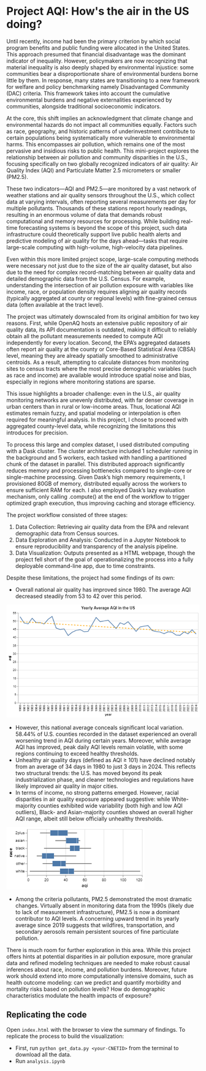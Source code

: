 # Project AQI: How's the air in the US doing?
Until recently, income had been the primary criterion by which social program benefits and public funding were allocated in the United States. This approach presumed that financial disadvantage was the dominant indicator of inequality. However, policymakers are now recognizing that material inequality is also deeply shaped by environmental injustice: some communities bear a disproportionate share of environmental burdens borne little by them. In response, many states are transitioning to a new framework for welfare and policy benchmarking namely Disadvantaged Community (DAC) criteria. This framework takes into account the cumulative environmental burdens and negative externalities experienced by communities, alongside traditional socioeconomic indicators.

At the core, this shift implies an acknowledgment that climate change and environmental hazards do not impact all communities equally. Factors such as race, geography, and historic patterns of underinvestment contribute to certain populations being systematically more vulnerable to environmental harms. This encompasses air pollution, which remains one of the most pervasive and insidious risks to public health. This mini-project explores the relationship between air pollution and community disparities in the U.S., focusing specifically on two globally recognized indicators of air quality: Air Quality Index (AQI) and Particulate Matter 2.5 micrometers or smaller (PM2.5).

These two indicators—AQI and PM2.5—are monitored by a vast network of weather stations and air quality sensors throughout the U.S., which collect data at varying intervals, often reporting several measurements per day for multiple pollutants. Thousands of these stations report hourly readings, resulting in an enormous volume of data that demands robust computational and memory resources for processing. While building real-time forecasting systems is beyond the scope of this project, such data infrastructure could theoretically support live public health alerts and predictive modeling of air quality for the days ahead—tasks that require large-scale computing with high-volume, high-velocity data pipelines.

Even within this more limited project scope, large-scale computing methods were necessary not just due to the size of the air quality dataset, but also due to the need for complex record-matching between air quality data and detailed demographic data from the U.S. Census. For example, understanding the intersection of air pollution exposure with variables like income, race, or population density requires aligning air quality records (typically aggregated at county or regional levels) with fine-grained census data (often available at the tract level).

The project was ultimately downscaled from its original ambition for two key reasons. First, while OpenAQ hosts an extensive public repository of air quality data, its API documentation is outdated, making it difficult to reliably obtain all the pollutant measurements needed to compute AQI independently for every location. Second, the EPA’s aggregated datasets often report air quality at the county or Core-Based Statistical Area (CBSA) level, meaning they are already spatially smoothed to administrative centroids. As a result, attempting to calculate distances from monitoring sites to census tracts where the most precise demographic variables (such as race and income) are available would introduce spatial noise and bias, especially in regions where monitoring stations are sparse.

This issue highlights a broader challenge: even in the U.S., air quality monitoring networks are unevenly distributed, with far denser coverage in urban centers than in rural or low-income areas. Thus, locational AQI estimates remain fuzzy, and spatial modeling or interpolation is often required for meaningful analysis. In this project, I chose to proceed with aggregated county-level data, while recognizing the limitations this introduces for precision.

To process this large and complex dataset, I used distributed computing with a Dask cluster. The cluster architecture included 1 scheduler running in the background and 5 workers, each tasked with handling a partitioned chunk of the dataset in parallel. This distributed approach significantly reduces memory and processing bottlenecks compared to single-core or single-machine processing. Given Dask’s high memory requirements, I provisioned 80GB of memory, distributed equally across the workers to ensure sufficient RAM for each. I also employed Dask’s lazy evaluation mechanism, only calling .compute() at the end of the workflow to trigger optimized graph execution, thus improving caching and storage efficiency.

The project workflow consisted of three stages:
1. Data Collection: Retrieving air quality data from the EPA and relevant demographic data from Census sources.
2. Data Exploration and Analysis: Conducted in a Jupyter Notebook to ensure reproducibility and transparency of the analysis pipeline.
3. Data Visualization: Outputs presented as a HTML webpage, though the project fell short of the goal of operationalizing the process into a fully deployable command-line app, due to time constraints.

Despite these limitations, the project had some findings of its own:
- Overall national air quality has improved since 1980. The average AQI decreased steadily from 53 to 42 over this period.

![US air quality 1980-2024](./visualizations/yearly_aqi.png)
- However, this national average conceals significant local variation. 58.44% of U.S. counties recorded in the dataset experienced an overall worsening trend in AQI during certain years. Moreover, while average AQI has improved, peak daily AQI levels remain volatile, with some regions continuing to exceed healthy thresholds.
- Unhealthy air quality days (defined as AQI ≥ 101) have declined notably from an average of 34 days in 1980 to just 3 days in 2024. This reflects two structural trends: the U.S. has moved beyond its peak industrialization phase, and cleaner technologies and regulations have likely improved air quality in major cities.
- In terms of income, no strong patterns emerged. However, racial disparities in air quality exposure appeared suggestive: while White-majority counties exhibited wide variability (both high and low AQI outliers), Black- and Asian-majority counties showed an overall higher AQI range, albeit still below officially unhealthy thresholds.

![AQI by race](./visualizations/aqi_by_race.png)
- Among the criteria pollutants, PM2.5 demonstrated the most dramatic changes. Virtually absent in monitoring data from the 1990s (likely due to lack of measurement infrastructure), PM2.5 is now a dominant contributor to AQI levels. A concerning upward trend in its yearly average since 2019 suggests that wildfires, transportation, and secondary aerosols remain persistent sources of fine particulate pollution.

There is much room for further exploration in this area. While this project offers hints at potential disparities in air pollution exposure, more granular data and refined modeling techniques are needed to make robust causal inferences about race, income, and pollution burdens. Moreover, future work should extend into more computationally intensive domains, such as health outcome modeling: can we predict and quantify morbidity and mortality risks based on pollution levels? How do demographic characteristics modulate the health impacts of exposure?

## Replicating the code
Open `index.html` with the browser to view the summary of findings.
To replicate the process to build the visualization:
- First, run `python get_data.py <your-CNETID>` from the terminal to download all the data.
- Run `analysis.ipynb`